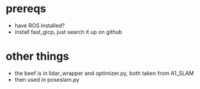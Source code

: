 # prereqs

- have ROS installed?
- install fast_gicp, just search it up on github

# other things

- the beef is in lidar_wrapper and optimizer.py, both taken from A1_SLAM
- then used in poseslam.py

